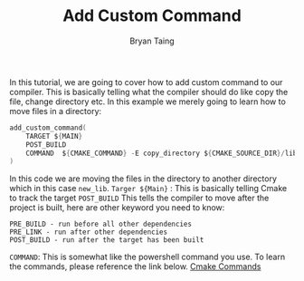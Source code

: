 ﻿---
title: Add Custom Command
description: CMake
author: Bryan Taing
lastupdated: September 6 2023
---

In this tutorial, we are going to cover how to add custom command to our compiler. This is basically telling what the compiler should do like copy the file, change directory etc. In this example we merely going to learn how to move files in a directory:
```c
add_custom_command(
	TARGET ${MAIN}
	POST_BUILD
	COMMAND  ${CMAKE_COMMAND} -E copy_directory ${CMAKE_SOURCE_DIR}/lib ${CMAKE_BINARY_DIR}/new_lib
)
```
In this code we are moving the files in the directory to another directory which in this case `new_lib`. 
`Targer ${Main}` : This is basically telling Cmake to track the target
`POST_BUILD` This tells the compiler to move after the project is built, here are other keyword you need to know:
```
PRE_BUILD - run before all other dependencies
PRE_LINK - run after other dependencies
POST_BUILD - run after the target has been built
```
`COMMAND`: This is somewhat like the powershell command you use. To learn the commands, please reference the link below.
[Cmake Commands](https://cmake.org/cmake/help/latest/manual/cmake.1.html#cmdoption-cmake-E)  
